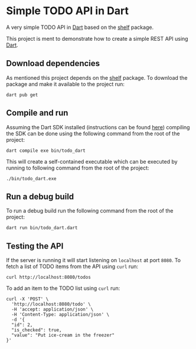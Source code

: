 # Simple TODO API in Dart

A very simple TODO API in [Dart](https://dart.dev) based on the [shelf](https://pub.dev/packages/shelf) package. 

This project is ment to demonstrate how to create a simple REST API using [Dart](https://dart.dev).

## Download dependencies

As mentioned this project depends on the [shelf](https://pub.dev/packages/shelf) package. To download the package and make it available to the project run:

```shell
dart pub get
```

## Compile and run

Assuming the Dart SDK installed (instructions can be found [here](https://dart.dev/tutorials/server/get-started#2-install-dart)) compiling the SDK can be done using the following command from the root of the project:

```shell
dart compile exe bin/todo_dart
```

This will create a self-contained executable which can be executed by running to following command from the root of the project:

```shell
./bin/todo_dart.exe
```

## Run a debug build

To run a debug build run the following command from the root of the project:

```shell
dart run bin/todo_dart.dart
```

## Testing the API

If the server is running it will start listening on `localhost` at port `8080`. To fetch a list of TODO items from the API using `curl` run:

```shell
curl http://localhost:8080/todos
```

To add an item to the TODO list using `curl` run:

```shell
curl -X 'POST' \
  'http://localhost:8080/todo' \
  -H 'accept: application/json' \
  -H 'Content-Type: application/json' \
  -d '{
  "id": 2,
  "is_checked": true,
  "value": "Put ice-cream in the freezer"
}'
```


